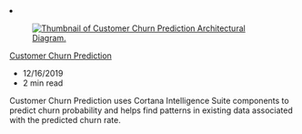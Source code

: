 <!-- This file is automatically generated by build/architectures/build_index.py. Any updates will be lost. -->

<!-- markdownlint-disable MD033 -->

<li class="grid-item item-column" data-categories="AI + Machine Learning ">
<article class="card">
    <div class="card-header has-margin-bottom-none" aria-hidden="true">
        <figure class="image diagram has-height-175 has-overflow-hidden level">
            <a href="/azure/architecture/solution-ideas/articles/customer-churn-prediction"><img src="/azure/architecture/browse/thumbs/customer-churn-prediction.png" class="diagram" alt="Thumbnail of Customer Churn Prediction Architectural Diagram." data-linktype="relative-path"></a>
        </figure>
    </div>
    <div class="card-content">
        <a class="card-content-title has-margin-top-none" href="/azure/architecture/solution-ideas/articles/customer-churn-prediction">
            <p>Customer Churn Prediction</p>
        </a>
        <ul class="card-content-metadata">
            <li>12/16/2019</li>
            <li>2 min read</li>
        </ul>
        <p class="card-content-description">Customer Churn Prediction uses Cortana Intelligence Suite components to predict churn probability and helps find patterns in existing data associated with the predicted churn rate.</p>
        <div class="bottom-to-top-fade is-hidden-mobile"></div>
    </div>
</article>
</li>
